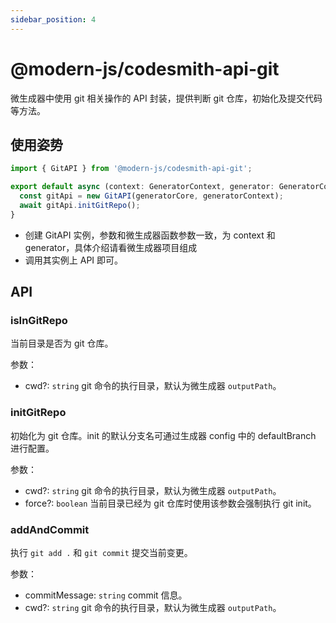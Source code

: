 ```yaml
---
sidebar_position: 4
---
```


# @modern-js/codesmith-api-git

微生成器中使用 git 相关操作的 API 封装，提供判断 git 仓库，初始化及提交代码等方法。

## 使用姿势

```typescript
import { GitAPI } from '@modern-js/codesmith-api-git';

export default async (context: GeneratorContext, generator: GeneratorCore) => {
  const gitApi = new GitAPI(generatorCore, generatorContext);
  await gitApi.initGitRepo();
}
```

- 创建 GitAPI 实例，参数和微生成器函数参数一致，为 context 和 generator，具体介绍请看微生成器项目组成
- 调用其实例上 API 即可。

## API

### isInGitRepo

当前目录是否为 git 仓库。

参数：

- cwd?: `string` git 命令的执行目录，默认为微生成器 `outputPath`。

### initGitRepo

初始化为 git 仓库。init 的默认分支名可通过生成器 config 中的 defaultBranch 进行配置。

参数：

- cwd?: `string` git 命令的执行目录，默认为微生成器 `outputPath`。
- force?: `boolean` 当前目录已经为 git 仓库时使用该参数会强制执行 git init。

### addAndCommit

执行 `git add .` 和 `git commit` 提交当前变更。

参数：
- commitMessage: `string` commit 信息。
- cwd?: `string` git 命令的执行目录，默认为微生成器 `outputPath`。
